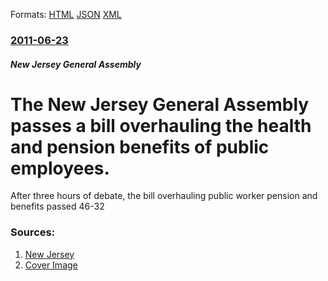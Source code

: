 
Formats: [HTML](/news/2011/06/23/the-new-jersey-general-assembly-passes-a-bill-overhauling-the-health-and-pension-benefits-of-public-employees.html)  [JSON](/news/2011/06/23/the-new-jersey-general-assembly-passes-a-bill-overhauling-the-health-and-pension-benefits-of-public-employees.json)  [XML](/news/2011/06/23/the-new-jersey-general-assembly-passes-a-bill-overhauling-the-health-and-pension-benefits-of-public-employees.xml)  

### [2011-06-23](/news/2011/06/23/index.md)

##### New Jersey General Assembly
# The New Jersey General Assembly passes a bill overhauling the health and pension benefits of public employees. 

After three hours of debate, the bill overhauling public worker pension and benefits passed 46-32 


### Sources:

1. [New Jersey](http://www.nj.com/politics/index.ssf/2011/06/assembly_passes_landmark_emplo.html)
1. [Cover Image](http://image.nj.com/home/njo-media/width620/img/star-ledger/photo/2011/06/9731333-standard.jpg)
